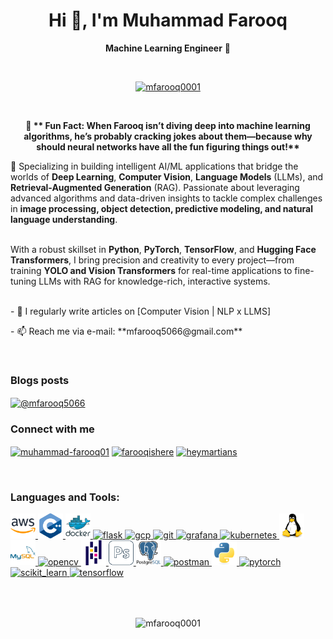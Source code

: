 <h1 align="center">Hi 👋, I'm Muhammad Farooq</h1>
  <p align="center"><b>Machine Learning Engineer</b> 🚀</p> <br>
<p align="center"> <a href="https://github.com/ryo-ma/github-profile-trophy"><img src="https://github-profile-trophy.vercel.app/?username=mfarooq0001" alt="mfarooq0001" /></a> </p>
<br>
<p align="center"> <b>💭 ** Fun Fact: When Farooq isn’t diving deep into machine learning algorithms, he’s probably cracking jokes about them—because why should neural networks have all the fun figuring things out!** </b></p>

  📢 Specializing in building intelligent AI/ML applications that bridge the worlds of <b>Deep Learning</b>, <b>Computer Vision</b>, <b>Language Models</b> (LLMs), and <b>Retrieval-Augmented Generation</b> (RAG). Passionate about leveraging advanced algorithms and data-driven insights to tackle complex challenges in <b>image processing, object detection, predictive modeling, and natural language understanding</b>.<br><br>
  
  With a robust skillset in <b>Python</b>, <b>PyTorch</b>, <b>TensorFlow</b>, and <b>Hugging Face Transformers</b>, I bring precision and creativity to every project—from training <b>YOLO and Vision Transformers</b> for real-time applications to fine-tuning LLMs with RAG for knowledge-rich, interactive systems.<br><br>
  
</p>
<p align="left">
- 📝 I regularly write articles on [Computer Vision | NLP x LLMS]   </p>
<p align="left">
- 📫 Reach me via e-mail: **mfarooq5066@gmail.com** </p>
<p align="center">
<!-- Adding vertical space using &nbsp; -->
<br>

<h3 align="left">Blogs posts </h3>
<p align="left">
  <a href="https://medium.com/@mfarooq5066" target="blank"><img align="center" src="https://raw.githubusercontent.com/rahuldkjain/github-profile-readme-generator/master/src/images/icons/Social/medium.svg" alt="@mfarooq5066" height="30" width="40" /></a>
</p>
<!-- BLOG-POST-LIST:START -->
<!-- BLOG-POST-LIST:END -->

<h3 align="left">Connect with me</h3>
<p align="left">
<a href="https://linkedin.com/in/muhammad-farooq01" target="blank"><img align="center" src="https://raw.githubusercontent.com/rahuldkjain/github-profile-readme-generator/master/src/images/icons/Social/linked-in-alt.svg" alt="muhammad-farooq01" height="30" width="40" /></a>
<a href="https://kaggle.com/farooqishere" target="blank"><img align="center" src="https://raw.githubusercontent.com/rahuldkjain/github-profile-readme-generator/master/src/images/icons/Social/kaggle.svg" alt="farooqishere" height="30" width="40" /></a>
<a href="https://instagram.com/heymartians" target="blank"><img align="center" src="https://raw.githubusercontent.com/rahuldkjain/github-profile-readme-generator/master/src/images/icons/Social/instagram.svg" alt="heymartians" height="30" width="40" /></a>
</p>

<br>


<h3 align="left">Languages and Tools:</h3>
<p align="left"> <a href="https://aws.amazon.com" target="_blank" rel="noreferrer"> <img src="https://raw.githubusercontent.com/devicons/devicon/master/icons/amazonwebservices/amazonwebservices-original-wordmark.svg" alt="aws" width="40" height="40"/> </a> <a href="https://www.w3schools.com/cpp/" target="_blank" rel="noreferrer"> <img src="https://raw.githubusercontent.com/devicons/devicon/master/icons/cplusplus/cplusplus-original.svg" alt="cplusplus" width="40" height="40"/> </a> <a href="https://www.docker.com/" target="_blank" rel="noreferrer"> <img src="https://raw.githubusercontent.com/devicons/devicon/master/icons/docker/docker-original-wordmark.svg" alt="docker" width="40" height="40"/> </a> <a href="https://flask.palletsprojects.com/" target="_blank" rel="noreferrer"> <img src="https://www.vectorlogo.zone/logos/pocoo_flask/pocoo_flask-icon.svg" alt="flask" width="40" height="40"/> </a> <a href="https://cloud.google.com" target="_blank" rel="noreferrer"> <img src="https://www.vectorlogo.zone/logos/google_cloud/google_cloud-icon.svg" alt="gcp" width="40" height="40"/> </a> <a href="https://git-scm.com/" target="_blank" rel="noreferrer"> <img src="https://www.vectorlogo.zone/logos/git-scm/git-scm-icon.svg" alt="git" width="40" height="40"/> </a> <a href="https://grafana.com" target="_blank" rel="noreferrer"> <img src="https://www.vectorlogo.zone/logos/grafana/grafana-icon.svg" alt="grafana" width="40" height="40"/> </a> <a href="https://kubernetes.io" target="_blank" rel="noreferrer"> <img src="https://www.vectorlogo.zone/logos/kubernetes/kubernetes-icon.svg" alt="kubernetes" width="40" height="40"/> </a> <a href="https://www.linux.org/" target="_blank" rel="noreferrer"> <img src="https://raw.githubusercontent.com/devicons/devicon/master/icons/linux/linux-original.svg" alt="linux" width="40" height="40"/> </a> <a href="https://www.mysql.com/" target="_blank" rel="noreferrer"> <img src="https://raw.githubusercontent.com/devicons/devicon/master/icons/mysql/mysql-original-wordmark.svg" alt="mysql" width="40" height="40"/> </a> <a href="https://opencv.org/" target="_blank" rel="noreferrer"> <img src="https://www.vectorlogo.zone/logos/opencv/opencv-icon.svg" alt="opencv" width="40" height="40"/> </a> <a href="https://pandas.pydata.org/" target="_blank" rel="noreferrer"> <img src="https://raw.githubusercontent.com/devicons/devicon/2ae2a900d2f041da66e950e4d48052658d850630/icons/pandas/pandas-original.svg" alt="pandas" width="40" height="40"/> </a> <a href="https://www.photoshop.com/en" target="_blank" rel="noreferrer"> <img src="https://raw.githubusercontent.com/devicons/devicon/master/icons/photoshop/photoshop-line.svg" alt="photoshop" width="40" height="40"/> </a> <a href="https://www.postgresql.org" target="_blank" rel="noreferrer"> <img src="https://raw.githubusercontent.com/devicons/devicon/master/icons/postgresql/postgresql-original-wordmark.svg" alt="postgresql" width="40" height="40"/> </a> <a href="https://postman.com" target="_blank" rel="noreferrer"> <img src="https://www.vectorlogo.zone/logos/getpostman/getpostman-icon.svg" alt="postman" width="40" height="40"/> </a> <a href="https://www.python.org" target="_blank" rel="noreferrer"> <img src="https://raw.githubusercontent.com/devicons/devicon/master/icons/python/python-original.svg" alt="python" width="40" height="40"/> </a> <a href="https://pytorch.org/" target="_blank" rel="noreferrer"> <img src="https://www.vectorlogo.zone/logos/pytorch/pytorch-icon.svg" alt="pytorch" width="40" height="40"/> </a> <a href="https://scikit-learn.org/" target="_blank" rel="noreferrer"> <img src="https://upload.wikimedia.org/wikipedia/commons/0/05/Scikit_learn_logo_small.svg" alt="scikit_learn" width="40" height="40"/> </a> <a href="https://www.tensorflow.org" target="_blank" rel="noreferrer"> <img src="https://www.vectorlogo.zone/logos/tensorflow/tensorflow-icon.svg" alt="tensorflow" width="40" height="40"/> </a> 
</p>

<br>
<br>

<p align="center"><img align="center" src="https://github-readme-stats.vercel.app/api/top-langs?username=mfarooq0001&show_icons=true&locale=en&layout=compact" alt="mfarooq0001" /></p>
